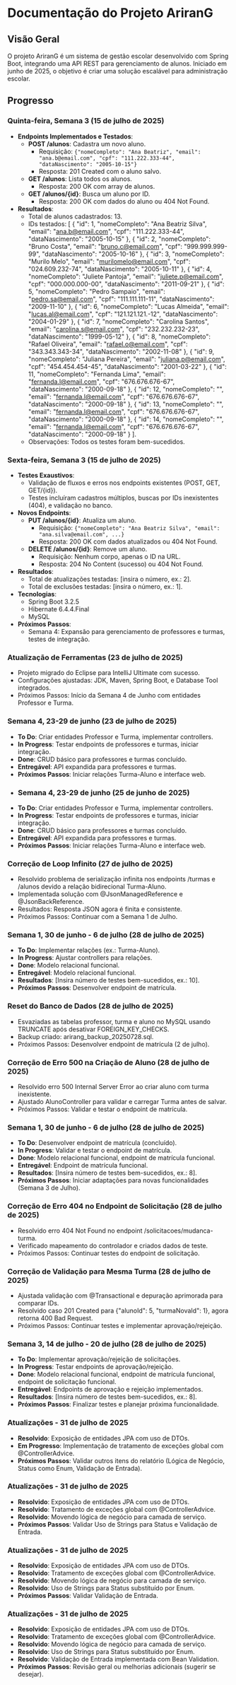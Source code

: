 # Documentação do Projeto AriranG

## Visão Geral
O projeto AriranG é um sistema de gestão escolar desenvolvido com Spring Boot, integrando uma API REST para gerenciamento de alunos. Iniciado em junho de 2025, o objetivo é criar uma solução escalável para administração escolar.

## Progresso

### Quinta-feira, Semana 3 (15 de julho de 2025)
- **Endpoints Implementados e Testados**:
  - **POST /alunos**: Cadastra um novo aluno.
    - Requisição: `{"nomeCompleto": "Ana Beatriz", "email": "ana.b@email.com", "cpf": "111.222.333-44", "dataNascimento": "2005-10-15"}`
    - Resposta: 201 Created com o aluno salvo.
  - **GET /alunos**: Lista todos os alunos.
    - Resposta: 200 OK com array de alunos.
  - **GET /alunos/{id}**: Busca um aluno por ID.
    - Resposta: 200 OK com dados do aluno ou 404 Not Found.
- **Resultados**:
  - Total de alunos cadastrados: 13.
  - IDs testados: [
    {
        "id": 1,
        "nomeCompleto": "Ana Beatriz Silva",
        "email": "ana.b@email.com",
        "cpf": "111.222.333-44",
        "dataNascimento": "2005-10-15"
    },
    {
        "id": 2,
        "nomeCompleto": "Bruno Costa",
        "email": "bruno.c@email.com",
        "cpf": "999.999.999-99",
        "dataNascimento": "2005-10-16"
    },
    {
        "id": 3,
        "nomeCompleto": "Murilo Melo",
        "email": "murilomelo@email.com",
        "cpf": "024.609.232-74",
        "dataNascimento": "2005-10-11"
    },
    {
        "id": 4,
        "nomeCompleto": "Juliete Pantoja",
        "email": "juliete.p@email.com",
        "cpf": "000.000.000-00",
        "dataNascimento": "2011-09-21"
    },
    {
        "id": 5,
        "nomeCompleto": "Pedro Sampaio",
        "email": "pedro.sa@email.com",
        "cpf": "111.111.111-11",
        "dataNascimento": "2009-11-10"
    },
    {
        "id": 6,
        "nomeCompleto": "Lucas Almeida",
        "email": "lucas.al@email.com",
        "cpf": "121.121.121.-12",
        "dataNascimento": "2004-01-29"
    },
    {
        "id": 7,
        "nomeCompleto": "Carolina Santos",
        "email": "carolina.s@email.com",
        "cpf": "232.232.232-23",
        "dataNascimento": "1999-05-12"
    },
    {
        "id": 8,
        "nomeCompleto": "Rafael Oliveira",
        "email": "rafael.o@email.com",
        "cpf": "343.343.343-34",
        "dataNascimento": "2002-11-08"
    },
    {
        "id": 9,
        "nomeCompleto": "Juliana Pereira",
        "email": "juliana.p@email.com",
        "cpf": "454.454.454-45",
        "dataNascimento": "2001-03-22"
    },
    {
        "id": 11,
        "nomeCompleto": "Fernanda Lima",
        "email": "fernanda.l@email.com",
        "cpf": "676.676.676-67",
        "dataNascimento": "2000-09-18"
    },
    {
        "id": 12,
        "nomeCompleto": "",
        "email": "fernanda.l@email.com",
        "cpf": "676.676.676-67",
        "dataNascimento": "2000-09-18"
    },
    {
        "id": 13,
        "nomeCompleto": "",
        "email": "fernanda.l@email.com",
        "cpf": "676.676.676-67",
        "dataNascimento": "2000-09-18"
    },
    {
        "id": 14,
        "nomeCompleto": "",
        "email": "fernanda.l@email.com",
        "cpf": "676.676.676-67",
        "dataNascimento": "2000-09-18"
    }
].
  - Observações: Todos os testes foram bem-sucedidos.

### Sexta-feira, Semana 3 (15 de julho de 2025)
- **Testes Exaustivos**:
  - Validação de fluxos e erros nos endpoints existentes (POST, GET, GET/{id}).
  - Testes incluíram cadastros múltiplos, buscas por IDs inexistentes (404), e validação no banco.
- **Novos Endpoints**:
  - **PUT /alunos/{id}**: Atualiza um aluno.
    - Requisição: `{"nomeCompleto": "Ana Beatriz Silva", "email": "ana.silva@email.com", ...}`
    - Resposta: 200 OK com dados atualizados ou 404 Not Found.
  - **DELETE /alunos/{id}**: Remove um aluno.
    - Requisição: Nenhum corpo, apenas o ID na URL.
    - Resposta: 204 No Content (sucesso) ou 404 Not Found.
- **Resultados**:
  - Total de atualizações testadas: [insira o número, ex.: 2].
  - Total de exclusões testadas: [insira o número, ex.: 1].
- **Tecnologias**:
  - Spring Boot 3.2.5
  - Hibernate 6.4.4.Final
  - MySQL
- **Próximos Passos**:
  - Semana 4: Expansão para gerenciamento de professores e turmas, testes de integração.
### Atualização de Ferramentas (23 de julho de 2025)
- Projeto migrado do Eclipse para IntelliJ Ultimate com sucesso.
- Configurações ajustadas: JDK, Maven, Spring Boot, e Database Tool integrados.
- Próximos Passos: Início da Semana 4 de Junho com entidades Professor e Turma.
### Semana 4, 23-29 de junho (23 de julho de 2025)
- **To Do**: Criar entidades Professor e Turma, implementar controllers.
- **In Progress**: Testar endpoints de professores e turmas, iniciar integração.
- **Done**: CRUD básico para professores e turmas concluído.
- **Entregável**: API expandida para professores e turmas.
- **Próximos Passos**: Iniciar relações Turma-Aluno e interface web.
- ### Semana 4, 23-29 de junho (25 de junho de 2025)
- **To Do**: Criar entidades Professor e Turma, implementar controllers.
- **In Progress**: Testar endpoints de professores e turmas, iniciar integração.
- **Done**: CRUD básico para professores e turmas concluído.
- **Entregável**: API expandida para professores e turmas.
- **Próximos Passos**: Iniciar relações Turma-Aluno e interface web.
### Correção de Loop Infinito (27 de julho de 2025)
- Resolvido problema de serialização infinita nos endpoints /turmas e /alunos devido a relação bidirecional Turma-Aluno.
- Implementada solução com @JsonManagedReference e @JsonBackReference.
- Resultados: Resposta JSON agora é finita e consistente.
- Próximos Passos: Continuar com a Semana 1 de Julho.
### Semana 1, 30 de junho - 6 de julho (28 de julho de 2025)
- **To Do**: Implementar relações (ex.: Turma-Aluno).
- **In Progress**: Ajustar controllers para relações.
- **Done**: Modelo relacional funcional.
- **Entregável**: Modelo relacional funcional.
- **Resultados**: [Insira número de testes bem-sucedidos, ex.: 10].
- **Próximos Passos**: Desenvolver endpoint de matrícula.
### Reset do Banco de Dados (28 de julho de 2025)
- Esvaziadas as tabelas professor, turma e aluno no MySQL usando TRUNCATE após desativar FOREIGN_KEY_CHECKS.
- Backup criado: arirang_backup_20250728.sql.
- Próximos Passos: Desenvolver endpoint de matrícula (2 de julho).
### Correção de Erro 500 na Criação de Aluno (28 de julho de 2025)
- Resolvido erro 500 Internal Server Error ao criar aluno com turma inexistente.
- Ajustado AlunoController para validar e carregar Turma antes de salvar.
- Próximos Passos: Validar e testar o endpoint de matrícula.
### Semana 1, 30 de junho - 6 de julho (28 de julho de 2025)
- **To Do**: Desenvolver endpoint de matrícula (concluído).
- **In Progress**: Validar e testar o endpoint de matrícula.
- **Done**: Modelo relacional funcional, endpoint de matrícula funcional.
- **Entregável**: Endpoint de matrícula funcional.
- **Resultados**: [Insira número de testes bem-sucedidos, ex.: 8].
- **Próximos Passos**: Iniciar adaptações para novas funcionalidades (Semana 3 de Julho).
### Correção de Erro 404 no Endpoint de Solicitação (28 de julho de 2025)
- Resolvido erro 404 Not Found no endpoint /solicitacoes/mudanca-turma.
- Verificado mapeamento do controlador e criados dados de teste.
- Próximos Passos: Continuar testes do endpoint de solicitação.
### Correção de Validação para Mesma Turma (28 de julho de 2025)
- Ajustada validação com @Transactional e depuração aprimorada para comparar IDs.
- Resolvido caso 201 Created para {"alunoId": 5, "turmaNovaId": 1}, agora retorna 400 Bad Request.
- Próximos Passos: Continuar testes e implementar aprovação/rejeição.
### Semana 3, 14 de julho - 20 de julho (28 de julho de 2025)
- **To Do**: Implementar aprovação/rejeição de solicitações.
- **In Progress**: Testar endpoints de aprovação/rejeição.
- **Done**: Modelo relacional funcional, endpoint de matrícula funcional, endpoint de solicitação funcional.
- **Entregável**: Endpoints de aprovação e rejeição implementados.
- **Resultados**: [Insira número de testes bem-sucedidos, ex.: 8].
- **Próximos Passos**: Finalizar testes e planejar próxima funcionalidade.
### Atualizações - 31 de julho de 2025
- **Resolvido**: Exposição de entidades JPA com uso de DTOs.
- **Em Progresso**: Implementação de tratamento de exceções global com @ControllerAdvice.
- **Próximos Passos**: Validar outros itens do relatório (Lógica de Negócio, Status como Enum, Validação de Entrada).
### Atualizações - 31 de julho de 2025
- **Resolvido**: Exposição de entidades JPA com uso de DTOs.
- **Resolvido**: Tratamento de exceções global com @ControllerAdvice.
- **Resolvido**: Movendo lógica de negócio para camada de serviço.
- **Próximos Passos**: Validar Uso de Strings para Status e Validação de Entrada.
### Atualizações - 31 de julho de 2025
- **Resolvido**: Exposição de entidades JPA com uso de DTOs.
- **Resolvido**: Tratamento de exceções global com @ControllerAdvice.
- **Resolvido**: Movendo lógica de negócio para camada de serviço.
- **Resolvido**: Uso de Strings para Status substituído por Enum.
- **Próximos Passos**: Validar Validação de Entrada.
### Atualizações - 31 de julho de 2025
- **Resolvido**: Exposição de entidades JPA com uso de DTOs.
- **Resolvido**: Tratamento de exceções global com @ControllerAdvice.
- **Resolvido**: Movendo lógica de negócio para camada de serviço.
- **Resolvido**: Uso de Strings para Status substituído por Enum.
- **Resolvido**: Validação de Entrada implementada com Bean Validation.
- **Próximos Passos**: Revisão geral ou melhorias adicionais (sugerir se desejar).
